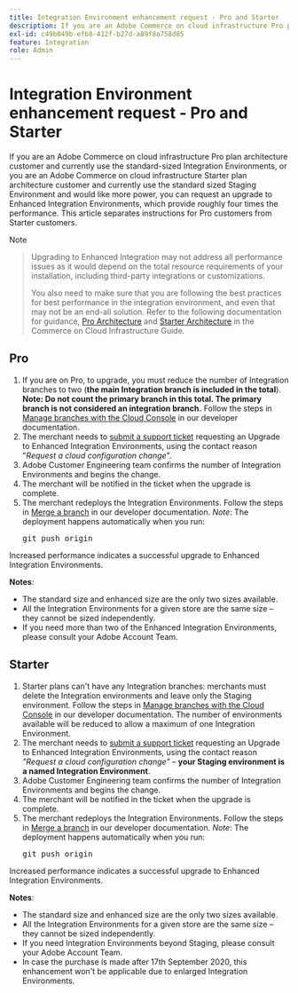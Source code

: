 ```yaml
---
title: Integration Environment enhancement request - Pro and Starter
description: If you are an Adobe Commerce on cloud infrastructure Pro plan architecture customer and currently use the standard-sized Integration Environments, or you are an Adobe Commerce on cloud infrastructure Starter plan architecture customer and currently use the standard sized Staging Environment and would like more power, you can request an upgrade to Enhanced Integration Environments, which provide roughly four times the performance. This article separates instructions for Pro customers from Starter customers.
exl-id: c49b049b-efb8-412f-b27d-a89f8a758d85
feature: Integration
role: Admin
---
```

# Integration Environment enhancement request - Pro and Starter

If you are an Adobe Commerce on cloud infrastructure Pro plan architecture customer and currently use the standard-sized Integration Environments, or you are an Adobe Commerce on cloud infrastructure Starter plan architecture customer and currently use the standard sized Staging Environment and would like more power, you can request an upgrade to Enhanced Integration Environments, which provide roughly four times the performance. This article separates instructions for Pro customers from Starter customers.

>[!NOTE] 

> Upgrading to Enhanced Integration may not address all performance issues as it would depend on the total resource requirements of your installation, including third-party integrations or customizations.
>
> You also need to make sure that you are following the best practices for best performance in the integration environment, and even that may not be an end-all solution. Refer to the following documentation for guidance, [Pro Architecture](https://experienceleague.adobe.com/en/docs/commerce-cloud-service/user-guide/architecture/pro-architecture#integration-environment) and [Starter Architecture](https://experienceleague.adobe.com/en/docs/commerce-cloud-service/user-guide/architecture/starter-architecture#staging-environment) in the Commerce on Cloud Infrastructure Guide.

## Pro

1. If you are on Pro, to upgrade, you must reduce the number of Integration branches to two (**the main Integration branch is included in the total**). **Note: Do not count the primary branch in this total. The primary branch is not considered an integration branch.** Follow the steps in [Manage branches with the Cloud Console](https://experienceleague.adobe.com/docs/commerce-cloud-service/user-guide/project/console-branches.html) in our developer documentation.
1. The merchant needs to [submit a support ticket](/help/help-center-guide/help-center/magento-help-center-user-guide.md#submit-ticket) requesting an Upgrade to Enhanced Integration Environments, using the contact reason "*Request a cloud configuration change*".
1. Adobe Customer Engineering team confirms the number of Integration Environments and begins the change.
1. The merchant will be notified in the ticket when the upgrade is complete.
1. The merchant redeploys the Integration Environments. Follow the steps in [Merge a branch](https://devdocs.magento.com/cloud/env/environments-start.html#merge) in our developer documentation. *Note*: The deployment happens automatically when you run: <pre>git push origin <branch-name></pre>

Increased performance indicates a successful upgrade to Enhanced Integration Environments.

 **Notes**:

* The standard size and enhanced size are the only two sizes available.
* All the Integration Environments for a given store are the same size &ndash;  they cannot be sized independently.
* If you need more than two of the Enhanced Integration Environments, please consult your Adobe Account Team.

## Starter

1. Starter plans can't have any Integration branches: merchants must delete the Integration environments and leave only the Staging environment. Follow the steps in [Manage branches with the Cloud Console](https://experienceleague.adobe.com/docs/commerce-cloud-service/user-guide/project/console-branches.html) in our developer documentation. The number of environments available will be reduced to allow a maximum of one Integration Environment.
1. The merchant needs to [submit a support ticket](/help/help-center-guide/help-center/magento-help-center-user-guide.md#submit-ticket) requesting an Upgrade to Enhanced Integration Environments, using the contact reason *"Request a cloud configuration change"* &ndash;  **your Staging environment is a named Integration Environment**.
1. Adobe Customer Engineering team confirms the number of Integration Environments and begins the change.
1. The merchant will be notified in the ticket when the upgrade is complete.
1. The merchant redeploys the Integration Environments. Follow the steps in [Merge a branch](https://devdocs.magento.com/cloud/env/environments-start.html#merge) in our developer documentation. *Note*: The deployment happens automatically when you run: <pre>git push origin <branch-name></pre>

Increased performance indicates a successful upgrade to Enhanced Integration Environments.

 **Notes**:

* The standard size and enhanced size are the only two sizes available.
* All the Integration Environments for a given store are the same size &ndash;  they cannot be sized independently.
* If you need Integration Environments beyond Staging, please consult your Adobe Account Team.
* In case the purchase is made after 17th September 2020, this enhancement won't be applicable due to enlarged Integration Environments.
